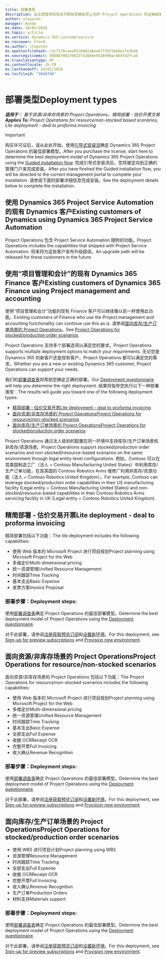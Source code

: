 ```yaml
---
title: 部署类型
description: 此主题提供的信息可帮助您确定您公司的 Project operations 的正确部署类型。
author: stsporen
manager: Annbe
ms.date: 10/02/2020
ms.topic: article
ms.service: dynamics-365-customerservice
ms.reviewer: kfend
ms.author: stsporen
ms.openlocfilehash: c3cf378caae4510482a8ee6771bf2e6decfe3b48
ms.sourcegitcommit: b9d8bf00239815f31686e9b28998ac684fd2fca4
ms.translationtype: HT
ms.contentlocale: zh-CN
ms.lasthandoff: 10/02/2020
ms.locfileid: "3948768"
---
```

# <a name="deployment-types"></a><span data-ttu-id="6d139-103">部署类型</span><span class="sxs-lookup"><span data-stu-id="6d139-103">Deployment types</span></span>

<span data-ttu-id="6d139-104">_**适用于：** 基于资源/非库存场景的 Project Operations，精简部署 - 估价开票交易_</span><span class="sxs-lookup"><span data-stu-id="6d139-104">_**Applies To:** Project Operations for resource/non-stocked based scenarios, Lite deployment - deal to proforma invoicing_</span></span>

> [!IMPORTANT]
> <span data-ttu-id="6d139-105">购买许可证后，请从此处开始，使用[引导式安装流](https://aka.ms/provisionprojectoperations)确定 Dynamics 365 Project Operations 的最佳部署模型。</span><span class="sxs-lookup"><span data-stu-id="6d139-105">After you purchase the license, start here to determine the best deployment model of Dynamics 365 Project Operations using the [Guided installation flow](https://aka.ms/provisionprojectoperations).</span></span>
> <span data-ttu-id="6d139-106">完成引导式安装流后，您将被定向到正确的管理门户来完成安装。</span><span class="sxs-lookup"><span data-stu-id="6d139-106">After you have finshed the Guided installation flow, you will be directed to the correct management portal to complete your installation.</span></span> <span data-ttu-id="6d139-107">请参阅下面的部署详细信息完成安装。</span><span class="sxs-lookup"><span data-stu-id="6d139-107">See the deployment details below to complete the installation.</span></span>


## <a name="existing-customers-of-dynamics-using-dynamics-365-project-service-automation"></a><span data-ttu-id="6d139-108">使用 Dynamics 365 Project Service Automation 的现有 Dynamics 客户</span><span class="sxs-lookup"><span data-stu-id="6d139-108">Existing customers of Dynamics using Dynamics 365 Project Service Automation</span></span>
<span data-ttu-id="6d139-109">Project Operations 包含 Project Service Automation 随附的功能。</span><span class="sxs-lookup"><span data-stu-id="6d139-109">Project Operations includes the capabilities that shipped with Project Service Automation.</span></span> <span data-ttu-id="6d139-110">将来将为这些客户发布升级路径。</span><span class="sxs-lookup"><span data-stu-id="6d139-110">An upgrade path will be released for these customers in the future.</span></span>

## <a name="existing-customers-of-dynamics-365-finance-using-project-management-and-accounting"></a><span data-ttu-id="6d139-111">使用“项目管理和会计”的现有 Dynamics 365 Finance 客户</span><span class="sxs-lookup"><span data-stu-id="6d139-111">Existing customers of Dynamics 365 Finance using Project management and accounting</span></span> 

<span data-ttu-id="6d139-112">使用“项目管理和会计”功能的现有 Finance 客户可以继续像以前一样使用此功能。</span><span class="sxs-lookup"><span data-stu-id="6d139-112">Existing customers of Finance who use the Project management and accounting functionality can continue use this as is.</span></span> <span data-ttu-id="6d139-113">请参阅[面向库存/生产订单场景的 Project Operations](#pma)。</span><span class="sxs-lookup"><span data-stu-id="6d139-113">See [Project Operations for stocked/production order scenarios](#pma).</span></span>

<span data-ttu-id="6d139-114">Project Operations 支持多个部署选项以满足您的要求。</span><span class="sxs-lookup"><span data-stu-id="6d139-114">Project Operations supports multiple deployment options to match your requirements.</span></span> <span data-ttu-id="6d139-115">无论您是 Dynamics 365 的新客户还是现有客户，Project Operations 都可以满足您的需求。</span><span class="sxs-lookup"><span data-stu-id="6d139-115">Whether you are a new or existing Dynamics 365 customer, Project Operations can support your needs.</span></span>

<span data-ttu-id="6d139-116">我们的[部署调查表](https://aka.ms/provisionprojectoperations)将帮助您确定正确的部署。</span><span class="sxs-lookup"><span data-stu-id="6d139-116">Our [Deployment questionnaire](https://aka.ms/provisionprojectoperations) will help you determine the right deployment.</span></span> <span data-ttu-id="6d139-117">结果将指导您执行以下一种部署类型：</span><span class="sxs-lookup"><span data-stu-id="6d139-117">The results will guide you toward one of the following deployment types:</span></span>

- [<span data-ttu-id="6d139-118">精简部署 - 估价交易开票</span><span class="sxs-lookup"><span data-stu-id="6d139-118">Lite deployment – deal to proforma invoicing</span></span>](#lite)
- [<span data-ttu-id="6d139-119">面向资源/非库存场景的 Project Operations</span><span class="sxs-lookup"><span data-stu-id="6d139-119">Project Operations for resource/non-stocked scenarios</span></span>](#integrated)
- [<span data-ttu-id="6d139-120">面向库存/生产订单场景的 Project Operations</span><span class="sxs-lookup"><span data-stu-id="6d139-120">Project Operations for stocked/production order scenarios</span></span>](#pma)

<span data-ttu-id="6d139-121">Project Operations 通过法人级别的配置在同一环境中支持库存/生产订单场景和非库存/资源场景。</span><span class="sxs-lookup"><span data-stu-id="6d139-121">Project Operations support stocked/production order scenarios and non-stocked/resource-based scenarios on the same environment through legal entity-level configurations.</span></span> <span data-ttu-id="6d139-122">例如，Contoso 可以在其美国制造工厂（法人 = Contoso Manufacturing United States）中利用库存/生产订单功能，在其英国的 Contoso Robotics Arms 维修厂利用非库存/资源功能（法人 = Contoso Robotics United Kingdom）。</span><span class="sxs-lookup"><span data-stu-id="6d139-122">For example, Contoso can leverage stocked/production order capabilities in their US manufacturing facility (Legal entity = Contoso Manufacturing United States) and non-stocked/resource-based capabilities in their Contoso Robotics Arms servicing facility in UK (Legal entity = Contoso Robotics United Kingdom).</span></span>

## <a name="a-namelitelite-deployment---deal-to-proforma-invoicing"></a><span data-ttu-id="6d139-123"><a name="lite"><a/>精简部署 - 估价交易开票</span><span class="sxs-lookup"><span data-stu-id="6d139-123"><a name="lite"><a/>Lite deployment - deal to proforma invoicing</span></span>
<span data-ttu-id="6d139-124">精简部署包括以下功能：</span><span class="sxs-lookup"><span data-stu-id="6d139-124">The lite deployment includes the following capabilities:</span></span>

- <span data-ttu-id="6d139-125">使用 Web 版本的 Microsoft Project 进行项目规划</span><span class="sxs-lookup"><span data-stu-id="6d139-125">Project planning using Microsoft Project for the Web</span></span>
- <span data-ttu-id="6d139-126">多维定价</span><span class="sxs-lookup"><span data-stu-id="6d139-126">Multi-dimensional pricing</span></span>
- <span data-ttu-id="6d139-127">统一资源管理</span><span class="sxs-lookup"><span data-stu-id="6d139-127">Unified Resource Management</span></span>
- <span data-ttu-id="6d139-128">时间跟踪</span><span class="sxs-lookup"><span data-stu-id="6d139-128">Time Tracking</span></span>
- <span data-ttu-id="6d139-129">基本支出</span><span class="sxs-lookup"><span data-stu-id="6d139-129">Basic Expense</span></span>
- <span data-ttu-id="6d139-130">发票方案</span><span class="sxs-lookup"><span data-stu-id="6d139-130">Invoice Proposal</span></span>

### <a name="deployment-steps"></a><span data-ttu-id="6d139-131">部署步骤：</span><span class="sxs-lookup"><span data-stu-id="6d139-131">Deployment steps:</span></span>
<span data-ttu-id="6d139-132">使用[部署调查表](https://aka.ms/provisionprojectoperations)确定 Project Operations 的最佳部署模型。</span><span class="sxs-lookup"><span data-stu-id="6d139-132">Determine the best deployment model of Project Operations using the [Deployment questionnaire](https://aka.ms/provisionprojectoperations).</span></span>

<span data-ttu-id="6d139-133">对于此部署，请参阅[注册获取预览订阅](lite-preview-subscription-sign-up.md)和[设置新环境](lite-deployment.md)。</span><span class="sxs-lookup"><span data-stu-id="6d139-133">For this deployment, see [Sign-up for preview subscriptions](lite-preview-subscription-sign-up.md) and [Provision new environment](lite-deployment.md).</span></span> 


## <a name="a-nameintegratedproject-operations-for-resourcenon-stocked-scenarios"></a><span data-ttu-id="6d139-134"><a name="integrated"><a/>面向资源/非库存场景的 Project Operations</span><span class="sxs-lookup"><span data-stu-id="6d139-134"><a name="integrated"><a/>Project Operations for resource/non-stocked scenarios</span></span>
<span data-ttu-id="6d139-135">面向资源/非库存场景的 Project Operations 包括以下功能：</span><span class="sxs-lookup"><span data-stu-id="6d139-135">The Project Operations for resource/non-stocked scenarios includes the following capabilities:</span></span>
  
- <span data-ttu-id="6d139-136">使用 Web 版本的 Microsoft Project 进行项目规划</span><span class="sxs-lookup"><span data-stu-id="6d139-136">Project planning using Microsoft Project for the Web</span></span>
- <span data-ttu-id="6d139-137">多维定价</span><span class="sxs-lookup"><span data-stu-id="6d139-137">Multi-dimensional pricing</span></span>
- <span data-ttu-id="6d139-138">统一资源管理</span><span class="sxs-lookup"><span data-stu-id="6d139-138">Unified Resource Management</span></span>
- <span data-ttu-id="6d139-139">时间跟踪</span><span class="sxs-lookup"><span data-stu-id="6d139-139">Time Tracking</span></span>
- <span data-ttu-id="6d139-140">基本支出</span><span class="sxs-lookup"><span data-stu-id="6d139-140">Basic Expense</span></span>
- <span data-ttu-id="6d139-141">全部支出</span><span class="sxs-lookup"><span data-stu-id="6d139-141">Full Expense</span></span>
- <span data-ttu-id="6d139-142">收据 OCR</span><span class="sxs-lookup"><span data-stu-id="6d139-142">Receipt OCR</span></span>
- <span data-ttu-id="6d139-143">完整开票</span><span class="sxs-lookup"><span data-stu-id="6d139-143">Full Invoicing</span></span>
- <span data-ttu-id="6d139-144">收入确认</span><span class="sxs-lookup"><span data-stu-id="6d139-144">Revenue Recognition</span></span>

### <a name="deployment-steps"></a><span data-ttu-id="6d139-145">部署步骤：</span><span class="sxs-lookup"><span data-stu-id="6d139-145">Deployment steps:</span></span>
<span data-ttu-id="6d139-146">使用[部署调查表](https://aka.ms/provisionprojectoperations)确定 Project Operations 的最佳部署模型。</span><span class="sxs-lookup"><span data-stu-id="6d139-146">Determine the best deployment model of Project Operations using the [Deployment questionnaire](https://aka.ms/provisionprojectoperations).</span></span>

<span data-ttu-id="6d139-147">对于此部署，请参阅[注册获取预览订阅](resource-sign-up-preview-subscription.md)和[设置新环境](resource-provision-new-environment.md)。</span><span class="sxs-lookup"><span data-stu-id="6d139-147">For this deployment, see [Sign-up for preview subscriptions](resource-sign-up-preview-subscription.md) and [Provision new environment](resource-provision-new-environment.md).</span></span> 


## <a name="project-operations-for-stockedproduction-order-scenarios"></a><a name="pma"></a><span data-ttu-id="6d139-148">面向库存/生产订单场景的 Project Operations</span><span class="sxs-lookup"><span data-stu-id="6d139-148">Project Operations for stocked/production order scenarios</span></span>

- <span data-ttu-id="6d139-149">使用 WBS 进行项目计划</span><span class="sxs-lookup"><span data-stu-id="6d139-149">Project planning using WBS</span></span>
- <span data-ttu-id="6d139-150">资源管理</span><span class="sxs-lookup"><span data-stu-id="6d139-150">Resource Management</span></span>
- <span data-ttu-id="6d139-151">时间跟踪</span><span class="sxs-lookup"><span data-stu-id="6d139-151">Time Tracking</span></span>
- <span data-ttu-id="6d139-152">全部支出</span><span class="sxs-lookup"><span data-stu-id="6d139-152">Full Expense</span></span>
- <span data-ttu-id="6d139-153">收据 OCR</span><span class="sxs-lookup"><span data-stu-id="6d139-153">Receipt OCR</span></span>
- <span data-ttu-id="6d139-154">完整开票</span><span class="sxs-lookup"><span data-stu-id="6d139-154">Full Invoicing</span></span>
- <span data-ttu-id="6d139-155">收入确认</span><span class="sxs-lookup"><span data-stu-id="6d139-155">Revenue Recognition</span></span>
- <span data-ttu-id="6d139-156">生产订单</span><span class="sxs-lookup"><span data-stu-id="6d139-156">Production Orders</span></span>
- <span data-ttu-id="6d139-157">材料支持</span><span class="sxs-lookup"><span data-stu-id="6d139-157">Materials support</span></span>

### <a name="deployment-steps"></a><span data-ttu-id="6d139-158">部署步骤：</span><span class="sxs-lookup"><span data-stu-id="6d139-158">Deployment steps:</span></span>
<span data-ttu-id="6d139-159">使用[部署调查表](https://aka.ms/provisionprojectoperations)确定 Project Operations 的最佳部署模型。</span><span class="sxs-lookup"><span data-stu-id="6d139-159">Determine the best deployment model of Project Operations using the [Deployment questionnaire](https://aka.ms/provisionprojectoperations).</span></span>

<span data-ttu-id="6d139-160">对于此部署，请参阅[注册获取预览订阅](https://docs.microsoft.com/dynamics365/fin-ops-core/dev-itpro/dev-tools/sign-up-preview-subscription?toc=/dynamics365/finance/toc.json)和[设置新环境](https://docs.microsoft.com/dynamics365/fin-ops-core/dev-itpro/deployment/deploy-demo-environment?toc=/dynamics365/finance/toc.json)。</span><span class="sxs-lookup"><span data-stu-id="6d139-160">For this deployment, see [Sign-up for preview subscriptions](https://docs.microsoft.com/dynamics365/fin-ops-core/dev-itpro/dev-tools/sign-up-preview-subscription?toc=/dynamics365/finance/toc.json) and [Provision new environment](https://docs.microsoft.com/dynamics365/fin-ops-core/dev-itpro/deployment/deploy-demo-environment?toc=/dynamics365/finance/toc.json).</span></span> 



